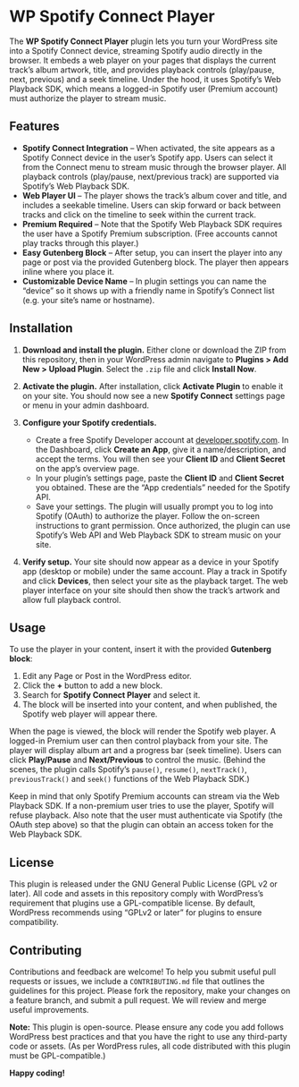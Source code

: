 # WP Spotify Connect Player

The **WP Spotify Connect Player** plugin lets you turn your WordPress site into a Spotify Connect device, streaming Spotify audio directly in the browser.  It embeds a web player on your pages that displays the current track’s album artwork, title, and provides playback controls (play/pause, next, previous) and a seek timeline.  Under the hood, it uses Spotify’s Web Playback SDK, which means a logged-in Spotify user (Premium account) must authorize the player to stream music.

## Features

* **Spotify Connect Integration** – When activated, the site appears as a Spotify Connect device in the user’s Spotify app. Users can select it from the Connect menu to stream music through the browser player.  All playback controls (play/pause, next/previous track) are supported via Spotify’s Web Playback SDK.
* **Web Player UI** – The player shows the track’s album cover and title, and includes a seekable timeline.  Users can skip forward or back between tracks and click on the timeline to seek within the current track.
* **Premium Required** – Note that the Spotify Web Playback SDK requires the user have a Spotify Premium subscription.  (Free accounts cannot play tracks through this player.)
* **Easy Gutenberg Block** – After setup, you can insert the player into any page or post via the provided Gutenberg block.  The player then appears inline where you place it.
* **Customizable Device Name** – In plugin settings you can name the “device” so it shows up with a friendly name in Spotify’s Connect list (e.g. your site’s name or hostname).

## Installation

1. **Download and install the plugin.** Either clone or download the ZIP from this repository, then in your WordPress admin navigate to **Plugins > Add New > Upload Plugin**.  Select the `.zip` file and click **Install Now**.

2. **Activate the plugin.** After installation, click **Activate Plugin** to enable it on your site.  You should now see a new **Spotify Connect** settings page or menu in your admin dashboard.

3. **Configure your Spotify credentials.**

   * Create a free Spotify Developer account at [developer.spotify.com](https://developer.spotify.com/).  In the Dashboard, click **Create an App**, give it a name/description, and accept the terms.  You will then see your **Client ID** and **Client Secret** on the app’s overview page.
   * In your plugin’s settings page, paste the **Client ID** and **Client Secret** you obtained.  These are the “App credentials” needed for the Spotify API.
   * Save your settings.  The plugin will usually prompt you to log into Spotify (OAuth) to authorize the player.  Follow the on-screen instructions to grant permission.  Once authorized, the plugin can use Spotify’s Web API and Web Playback SDK to stream music on your site.

4. **Verify setup.** Your site should now appear as a device in your Spotify app (desktop or mobile) under the same account.  Play a track in Spotify and click **Devices**, then select your site as the playback target.  The web player interface on your site should then show the track’s artwork and allow full playback control.

## Usage

To use the player in your content, insert it with the provided **Gutenberg block**:

1. Edit any Page or Post in the WordPress editor.
2. Click the **+** button to add a new block.
3. Search for **Spotify Connect Player** and select it.
4. The block will be inserted into your content, and when published, the Spotify web player will appear there.

When the page is viewed, the block will render the Spotify web player. A logged-in Premium user can then control playback from your site.  The player will display album art and a progress bar (seek timeline).  Users can click **Play/Pause** and **Next/Previous** to control the music.  (Behind the scenes, the plugin calls Spotify’s `pause()`, `resume()`, `nextTrack()`, `previousTrack()` and `seek()` functions of the Web Playback SDK.)

Keep in mind that only Spotify Premium accounts can stream via the Web Playback SDK.  If a non-premium user tries to use the player, Spotify will refuse playback.  Also note that the user must authenticate via Spotify (the OAuth step above) so that the plugin can obtain an access token for the Web Playback SDK.

## License

This plugin is released under the GNU General Public License (GPL v2 or later).  All code and assets in this repository comply with WordPress’s requirement that plugins use a GPL-compatible license.  By default, WordPress recommends using “GPLv2 or later” for plugins to ensure compatibility.

## Contributing

Contributions and feedback are welcome!  To help you submit useful pull requests or issues, we include a `CONTRIBUTING.md` file that outlines the guidelines for this project.  Please fork the repository, make your changes on a feature branch, and submit a pull request.  We will review and merge useful improvements.

**Note:** This plugin is open-source. Please ensure any code you add follows WordPress best practices and that you have the right to use any third-party code or assets.  (As per WordPress rules, all code distributed with this plugin must be GPL-compatible.)

**Happy coding!**

